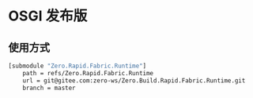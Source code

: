 # OSGI 发布版

## 使用方式

```bash
[submodule "Zero.Rapid.Fabric.Runtime"]
    path = refs/Zero.Rapid.Fabric.Runtime
    url = git@gitee.com:zero-ws/Zero.Build.Rapid.Fabric.Runtime.git
    branch = master
```